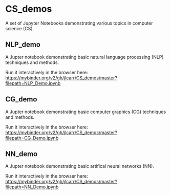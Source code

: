 # CS_demos
A set of Jupyter Notebooks demonstrating various topics in computer science (CS).  

## NLP_demo
A Jupter notebook demonstrating basic natural language processing (NLP) techniques and methods.  

Run it interactively in the browser here:  
https://mybinder.org/v2/gh/jlcarr/CS_demos/master?filepath=NLP_Demo.ipynb  

## CG_demo
A Jupter notebook demonstrating basic computer graphics (CG) techniques and methods.  

Run it interactively in the browser here:  
https://mybinder.org/v2/gh/jlcarr/CS_demos/master?filepath=CG_Demo.ipynb  

## NN_demo
A Jupter notebook demonstrating basic artifical neural networks (NN).  

Run it interactively in the browser here:  
https://mybinder.org/v2/gh/jlcarr/CS_demos/master?filepath=NN_Demo.ipynb  
